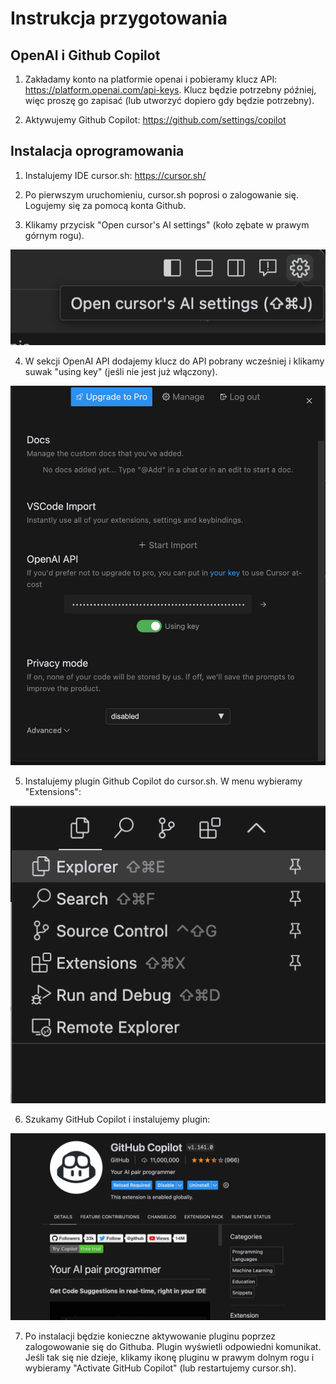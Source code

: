 # Instrukcja przygotowania

## OpenAI i Github Copilot

1. Zakładamy konto na platformie openai i pobieramy klucz API: https://platform.openai.com/api-keys. Klucz będzie potrzebny później, więc proszę go zapisać (lub utworzyć dopiero gdy będzie potrzebny).

2. Aktywujemy Github Copilot: https://github.com/settings/copilot

## Instalacja oprogramowania

1. Instalujemy IDE cursor.sh: https://cursor.sh/

2. Po pierwszym uruchomieniu, cursor.sh poprosi o zalogowanie się. Logujemy się za pomocą konta Github.

3. Klikamy przycisk "Open cursor's AI settings" (koło zębate w prawym górnym rogu).

![Module settings](images/01_settings.png)

4. W sekcji OpenAI API dodajemy klucz do API pobrany wcześniej i klikamy suwak "using key" (jeśli nie jest już włączony).

![Module settings](images/02_openai.png)

5. Instalujemy plugin Github Copilot do cursor.sh. W menu wybieramy "Extensions":

![Module settings](images/03_extensions.png)

6. Szukamy GitHub Copilot i instalujemy plugin:

![Module settings](images/04_copilot.png)

7. Po instalacji będzie konieczne aktywowanie pluginu poprzez zalogowowanie się do Githuba. Plugin wyświetli odpowiedni komunikat. Jeśli tak się nie dzieje, klikamy ikonę pluginu w prawym dolnym rogu i wybieramy "Activate GitHub Copilot" (lub restartujemy cursor.sh).

